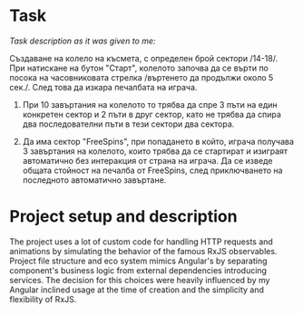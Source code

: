 # Task 
*Task description as it was given to me:*

Създаване на колело на късмета, с определен брой сектори /14-18/.
При натискане на бутон "Старт", колелото започва да се върти по посока
на часовниковата стрелка /въртенето да продължи около 5 сек./. След това
да изкара печалбата на играча.

1. При 10 завъртания на колелото то трябва да спре 3 пъти на един конкретен
сектор и 2 пъти в друг сектор, като не трябва да спира два последователни пъти в тези сектори два сектора.

2. Да има сектор "FreeSpins", при попадането в който, играча
получава 3 завъртания на колелото, които трябва да се стартират и изиграят автоматично без интеракция от страна
на играча. Да се изведе общата стойност на печалба от FreeSpins, след приключването на последното автоматично завъртане.

# Project setup and description

The project uses a lot of custom code for handling HTTP requests and animations by simulating the behavior of the famous RxJS observables. Project file structure and eco system mimics Angular's by separating component's business logic from external dependencies introducing services. The decision for this choices were heavily influenced by my Angular inclined usage at the time of creation and the simplicity and flexibility of RxJS.